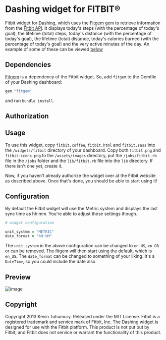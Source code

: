 # Dashing widget for FITBIT®

Fitbit widget for [Dashing](http://shopify.github.com/dashing), which uses the [Fitgem](https://github.com/whazzmaster/fitgem) gem to retrieve information from the [Fitbit API](https://dev.fitbit.com/). It displays today's steps (with the percentage of today's goal), the lifetime (total) steps, today's distance (with the percentage of today's goal), the lifetime (total) distance, today's calories burned (with the percentage of today's goal) and the very active minutes of the day. An example of some of these can be viewed [below](https://github.com/kevintuhumury/dashing-fitbit#preview)

## Dependencies

[Fitgem](https://github.com/whazzmaster/fitgem) is a dependency of the Fitbit widget. So, add `fitgem` to the Gemfile of your Dashing dashboard:

```ruby
gem "fitgem"
```

and run `bundle install`.

## Authorization

## Usage

To use this widget, copy `fitbit.coffee`, `fitbit.html` and `fitbit.sass` into the `/widgets/fitbit` directory of your dashboard. Copy both `fitbit.png` and `fitbit-icons.png` to the `/assets/images` directory, put the `/jobs/fitbit.rb` file in the `/jobs` folder and the `lib/fitbit.rb` file into the `lib` directory. If there isn't one yet, create it.

Now, if you haven't already authorize the widget over at the Fitbit website as described above. Once that's done, you should be able to start using it!

## Configuration

By default the Fitbit widget will use the Metric system and displays the last sync time as hh:mm. You're able to adjust those settings though.

```ruby
# widget configuration

unit_system = "METRIC"
date_format = "%H:%M"
```

The `unit_system` in the above configuration can be changed to `en_US`, `en_GB` or can be removed. The fitgem will then start using the default, which is `en_US`. The `date_format` can be changed to something of your liking. It's a `DateTime`, so you could include the date also.

## Preview

![image](https://f.cloud.github.com/assets/412952/830986/889c6f7c-f191-11e2-8fa9-e114681b5f6a.png)

## Copyright

Copyright 2013 Kevin Tuhumury. Released under the MIT License. Fitbit is a registered trademark and service mark of Fitbit, Inc. The Dashing widget is designed for use with the Fitbit platform. This product is not put out by Fitbit, and Fitbit does not service or warrant the functionality of this product.
